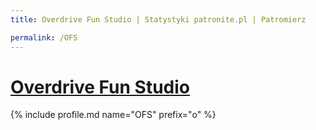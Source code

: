 ```yaml
---
title: Overdrive Fun Studio | Statystyki patronite.pl | Patromierz

permalink: /OFS
---
```


# [Overdrive Fun Studio](https://patronite.pl/OFS)

{% include profile.md name="OFS" prefix="o" %}
